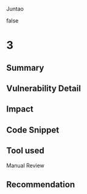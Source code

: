 Juntao

false

# 3

## Summary

## Vulnerability Detail

## Impact

## Code Snippet

## Tool used

Manual Review

## Recommendation
